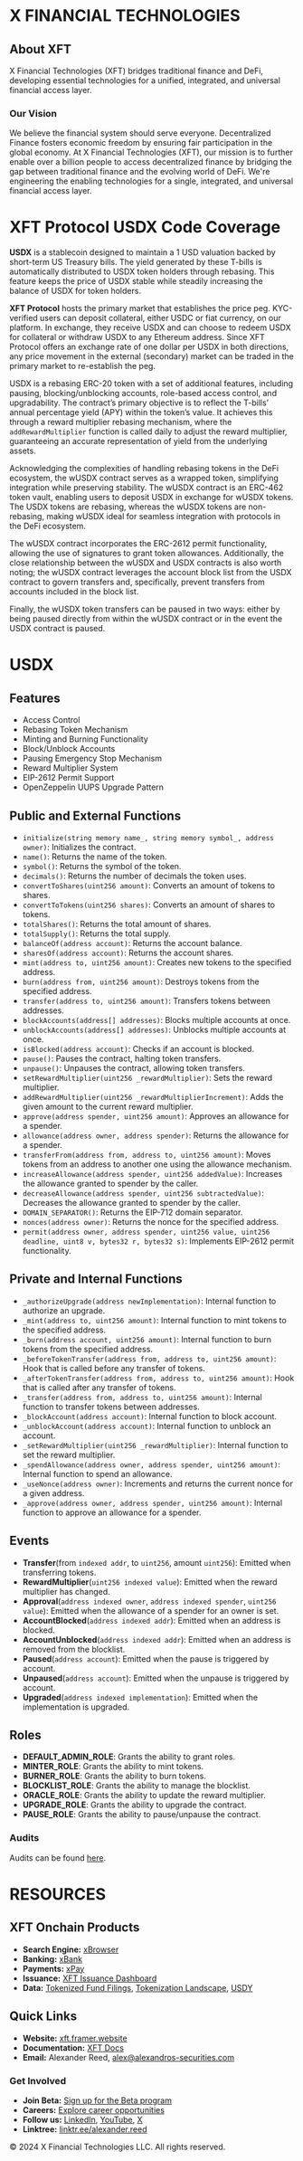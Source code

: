 # X FINANCIAL TECHNOLOGIES

## About XFT
X Financial Technologies (XFT) bridges traditional finance and DeFi, developing essential technologies for a unified, integrated, and universal financial access layer.

### Our Vision
We believe the financial system should serve everyone. Decentralized Finance fosters economic freedom by ensuring fair participation in the global economy. At X Financial Technologies (XFT), our mission is to further enable over a billion people to access decentralized finance by bridging the gap between traditional finance and the evolving world of DeFi. We're engineering the enabling technologies for a single, integrated, and universal financial access layer.

# XFT Protocol USDX Code Coverage

**USDX** is a stablecoin designed to maintain a 1 USD valuation backed by short-term US Treasury bills. The yield generated by these T-bills is automatically distributed to USDX token holders through rebasing. This feature keeps the price of USDX stable while steadily increasing the balance of USDX for token holders.

**XFT Protocol** hosts the primary market that establishes the price peg. KYC-verified users can deposit collateral, either USDC or fiat currency, on our platform. In exchange, they receive USDX and can choose to redeem USDX for collateral or withdraw USDX to any Ethereum address. Since XFT Protocol offers an exchange rate of one dollar per USDX in both directions, any price movement in the external (secondary) market can be traded in the primary market to re-establish the peg.

USDX is a rebasing ERC-20 token with a set of additional features, including pausing, blocking/unblocking accounts, role-based access control, and upgradability. The contract’s primary objective is to reflect the T-bills’ annual percentage yield (APY) within the token’s value. It achieves this through a reward multiplier rebasing mechanism, where the `addRewardMultiplier` function is called daily to adjust the reward multiplier, guaranteeing an accurate representation of yield from the underlying assets.

Acknowledging the complexities of handling rebasing tokens in the DeFi ecosystem, the wUSDX contract serves as a wrapped token, simplifying integration while preserving stability. The wUSDX contract is an ERC-462 token vault, enabling users to deposit USDX in exchange for wUSDX tokens. The USDX tokens are rebasing, whereas the wUSDX tokens are non-rebasing, making wUSDX ideal for seamless integration with protocols in the DeFi ecosystem.

The wUSDX contract incorporates the ERC-2612 permit functionality, allowing the use of signatures to grant token allowances. Additionally, the close relationship between the wUSDX and USDX contracts is also worth noting; the wUSDX contract leverages the account block list from the USDX contract to govern transfers and, specifically, prevent transfers from accounts included in the block list.

Finally, the wUSDX token transfers can be paused in two ways: either by being paused directly from within the wUSDX contract or in the event the USDX contract is paused.

# USDX

## Features
- Access Control
- Rebasing Token Mechanism
- Minting and Burning Functionality
- Block/Unblock Accounts
- Pausing Emergency Stop Mechanism
- Reward Multiplier System
- EIP-2612 Permit Support
- OpenZeppelin UUPS Upgrade Pattern

## Public and External Functions
- `initialize(string memory name_, string memory symbol_, address owner)`: Initializes the contract.
- `name()`: Returns the name of the token.
- `symbol()`: Returns the symbol of the token.
- `decimals()`: Returns the number of decimals the token uses.
- `convertToShares(uint256 amount)`: Converts an amount of tokens to shares.
- `convertToTokens(uint256 shares)`: Converts an amount of shares to tokens.
- `totalShares()`: Returns the total amount of shares.
- `totalSupply()`: Returns the total supply.
- `balanceOf(address account)`: Returns the account balance.
- `sharesOf(address account)`: Returns the account shares.
- `mint(address to, uint256 amount)`: Creates new tokens to the specified address.
- `burn(address from, uint256 amount)`: Destroys tokens from the specified address.
- `transfer(address to, uint256 amount)`: Transfers tokens between addresses.
- `blockAccounts(address[] addresses)`: Blocks multiple accounts at once.
- `unblockAccounts(address[] addresses)`: Unblocks multiple accounts at once.
- `isBlocked(address account)`: Checks if an account is blocked.
- `pause()`: Pauses the contract, halting token transfers.
- `unpause()`: Unpauses the contract, allowing token transfers.
- `setRewardMultiplier(uint256 _rewardMultiplier)`: Sets the reward multiplier.
- `addRewardMultiplier(uint256 _rewardMultiplierIncrement)`: Adds the given amount to the current reward multiplier.
- `approve(address spender, uint256 amount)`: Approves an allowance for a spender.
- `allowance(address owner, address spender)`: Returns the allowance for a spender.
- `transferFrom(address from, address to, uint256 amount)`: Moves tokens from an address to another one using the allowance mechanism.
- `increaseAllowance(address spender, uint256 addedValue)`: Increases the allowance granted to spender by the caller.
- `decreaseAllowance(address spender, uint256 subtractedValue)`: Decreases the allowance granted to spender by the caller.
- `DOMAIN_SEPARATOR()`: Returns the EIP-712 domain separator.
- `nonces(address owner)`: Returns the nonce for the specified address.
- `permit(address owner, address spender, uint256 value, uint256 deadline, uint8 v, bytes32 r, bytes32 s)`: Implements EIP-2612 permit functionality.

## Private and Internal Functions
- `_authorizeUpgrade(address newImplementation)`: Internal function to authorize an upgrade.
- `_mint(address to, uint256 amount)`: Internal function to mint tokens to the specified address.
- `_burn(address account, uint256 amount)`: Internal function to burn tokens from the specified address.
- `_beforeTokenTransfer(address from, address to, uint256 amount)`: Hook that is called before any transfer of tokens.
- `_afterTokenTransfer(address from, address to, uint256 amount)`: Hook that is called after any transfer of tokens.
- `_transfer(address from, address to, uint256 amount)`: Internal function to transfer tokens between addresses.
- `_blockAccount(address account)`: Internal function to block account.
- `_unblockAccount(address account)`: Internal function to unblock an account.
- `_setRewardMultiplier(uint256 _rewardMultiplier)`: Internal function to set the reward multiplier.
- `_spendAllowance(address owner, address spender, uint256 amount)`: Internal function to spend an allowance.
- `_useNonce(address owner)`: Increments and returns the current nonce for a given address.
- `_approve(address owner, address spender, uint256 amount)`: Internal function to approve an allowance for a spender.

## Events
- **Transfer**(from `indexed addr`, to `uint256`, amount `uint256`): Emitted when transferring tokens.
- **RewardMultiplier**(`uint256 indexed value`): Emitted when the reward multiplier has changed.
- **Approval**(`address indexed owner`, `address indexed spender`, `uint256 value`): Emitted when the allowance of a spender for an owner is set.
- **AccountBlocked**(`address indexed addr`): Emitted when an address is blocked.
- **AccountUnblocked**(`address indexed addr`): Emitted when an address is removed from the blocklist.
- **Paused**(`address account`): Emitted when the pause is triggered by account.
- **Unpaused**(`address account`): Emitted when the unpause is triggered by account.
- **Upgraded**(`address indexed implementation`): Emitted when the implementation is upgraded.

## Roles
- **DEFAULT_ADMIN_ROLE**: Grants the ability to grant roles.
- **MINTER_ROLE**: Grants the ability to mint tokens.
- **BURNER_ROLE**: Grants the ability to burn tokens.
- **BLOCKLIST_ROLE**: Grants the ability to manage the blocklist.
- **ORACLE_ROLE**: Grants the ability to update the reward multiplier.
- **UPGRADE_ROLE**: Grants the ability to upgrade the contract.
- **PAUSE_ROLE**: Grants the ability to pause/unpause the contract.

### Audits
Audits can be found [here](https://xft.framer.website/).

# RESOURCES

## XFT Onchain Products
- **Search Engine:** [xBrowser](https://xchains.w3spaces.com/#gsc.tab=0)
- **Banking:** [xBank](https://xchains.w3spaces.com/pages/xbank.html)
- **Payments:** [xPay](https://payment-two-wheat.vercel.app/)
- **Issuance:** [XFT Issuance Dashboard](https://xissue.replit.app/)
- **Data:** [Tokenized Fund Filings](https://docs.google.com/spreadsheets/d/e/2PACX-1vRW_x1N9xlrxZFpRMKkCOr9ttLcuL-pxSbc9Dw5SCwZK8PumgvjTNhDrxlRVFt2yA/pubhtml), [Tokenization Landscape](https://docs.google.com/spreadsheets/d/e/2PACX-1vTU3hsClJF_dyYuGKRCEd7BXYjosJe8OQIstpMAvF0AU0eUUDcchRI14xkscPQDuw/pubhtml), [USDY](https://xondo.replit.app/)

## Quick Links
- **Website:** [xft.framer.website](https://xft.framer.website/)
- **Documentation:** [XFT Docs](https://xft-docs.gitbook.io/xft-docs)
- **Email:** Alexander Reed, [alex@alexandros-securities.com](mailto:alex@alexandros-securities.com)

### Get Involved
- **Join Beta:** [Sign up for the Beta program](https://forms.gle/WVjqETCU2rNkadVp8)
- **Careers:** [Explore career opportunities](https://forms.gle/we2Z4VBqruhF3nvd8)
- **Follow us:** [LinkedIn](https://www.linkedin.com/company/xfintech/), [YouTube](https://www.youtube.com/@xft-reed), [X](https://twitter.com/amr_080) 
- **Linktree:** [linktr.ee/alexander.reed](https://linktr.ee/alexander.reed)


© 2024 X Financial Technologies LLC. All rights reserved.
